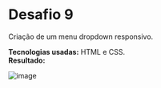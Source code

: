 <h1>Desafio 9</h1>

Criação de um menu dropdown responsivo.

<b>Tecnologias usadas:</b> HTML e CSS.
<br>
<b>Resultado:</b>

![image](https://github.com/emanuellisntos/Kick-Modulo1/assets/99870160/345beb7b-bad7-4368-8d98-f4c4ea70d7bf)
